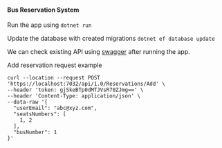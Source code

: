 #### Bus Reservation System

Run the app using `dotnet run`

Update the database with created migrations `dotnet ef database update`

We can check existing API using [swagger](https://localhost:7032/swagger/index.html) after running the app.

Add reservation request example
```
curl --location --request POST 'https://localhost:7032/api/1.0/Reservations/Add' \
--header 'token: gjSkeBTp0dMTJVsR70ZJmg==' \
--header 'Content-Type: application/json' \
--data-raw '{
  "userEmail": "abc@xyz.com",
  "seatsNumbers": [
    1, 2
  ],
  "busNumber": 1
}'
```

